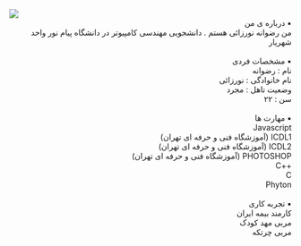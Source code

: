 <img src="http://s15.picofile.com/file/8409825218/MYXJ_20201003000232292_save.jpg">
<br>
<div dir="rtl">
▪️ درباره ی من 
<br>
من رضوانه نورزائی هستم . دانشجویی مهندسی کامپیوتر در دانشگاه پیام نور واحد شهریار 
<br>
<br>
▪️ مشخصات فردی
<br>
نام : رضوانه 
<br>
نام خانوادگی : نورزائی
<br>
وضعیت تاهل : مجرد 
<br>
سن : ۲۲
<br>
<br>
▪️ مهارت ها
<br>
Javascript
<br>
ICDL1 (آموزشگاه فنی و حرفه ای تهران)
<br>
ICDL2 (آموزشگاه فنی و حرفه ای تهران)
<br>
PHOTOSHOP (آموزشگاه فنی و حرفه ای تهران)
<br>
++C
<br>
C
<br>
Phyton
<br>
<br>
▪️ تجربه کاری 
<br>
کارمند بیمه ایران 
<br>
مربی مهد کودک 
<br>
مربی چرتکه 


